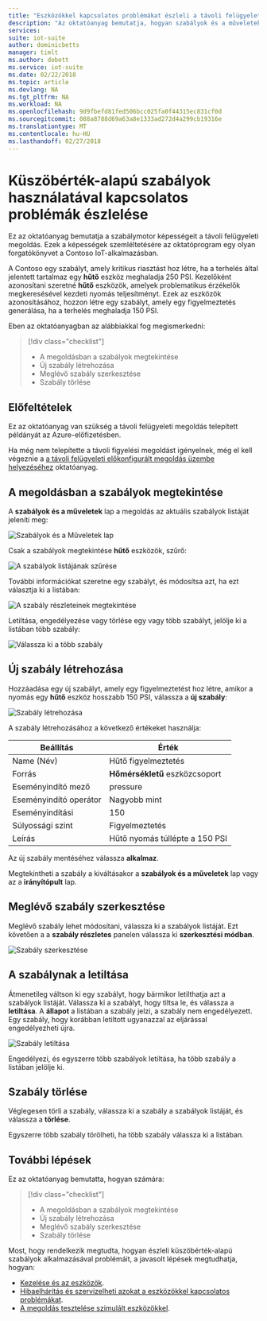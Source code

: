 ```yaml
---
title: "Eszközökkel kapcsolatos problémákat észleli a távoli felügyeleti megoldás - Azure |} Microsoft Docs"
description: "Az oktatóanyag bemutatja, hogyan szabályok és a műveletek segítségével automatikusan észleli a küszöbérték-alapú eszközökkel kapcsolatos problémákat a távoli felügyeleti megoldás."
services: 
suite: iot-suite
author: dominicbetts
manager: timlt
ms.author: dobett
ms.service: iot-suite
ms.date: 02/22/2018
ms.topic: article
ms.devlang: NA
ms.tgt_pltfrm: NA
ms.workload: NA
ms.openlocfilehash: 9d9fbefd81fed506bcc025fa0f44315ec831cf0d
ms.sourcegitcommit: 088a8788d69a63a8e1333ad272d4a299cb19316e
ms.translationtype: MT
ms.contentlocale: hu-HU
ms.lasthandoff: 02/27/2018
---
```

# <a name="detect-issues-using-threshold-based-rules"></a>Küszöbérték-alapú szabályok használatával kapcsolatos problémák észlelése

Ez az oktatóanyag bemutatja a szabálymotor képességeit a távoli felügyeleti megoldás. Ezek a képességek szemléltetésére az oktatóprogram egy olyan forgatókönyvet a Contoso IoT-alkalmazásban.

A Contoso egy szabályt, amely kritikus riasztást hoz létre, ha a terhelés által jelentett tartalmaz egy **hűtő** eszköz meghaladja 250 PSI. Kezelőként azonosítani szeretné **hűtő** eszközök, amelyek problematikus érzékelők megkeresésével kezdeti nyomás teljesítményt. Ezek az eszközök azonosításához, hozzon létre egy szabályt, amely egy figyelmeztetés generálása, ha a terhelés meghaladja 150 PSI.

Eben az oktatóanyagban az alábbiakkal fog megismerkedni:

>[!div class="checklist"]
> * A megoldásban a szabályok megtekintése
> * Új szabály létrehozása
> * Meglévő szabály szerkesztése
> * Szabály törlése

## <a name="prerequisites"></a>Előfeltételek

Ez az oktatóanyag van szükség a távoli felügyeleti megoldás telepített példányát az Azure-előfizetésben.

Ha még nem telepítette a távoli figyelési megoldást igényelnek, még el kell végeznie a [a távoli felügyeleti előkonfigurált megoldás üzembe helyezéséhez](iot-suite-remote-monitoring-deploy.md) oktatóanyag.

## <a name="view-the-rules-in-your-solution"></a>A megoldásban a szabályok megtekintése

A **szabályok és a műveletek** lap a megoldás az aktuális szabályok listáját jeleníti meg:

![Szabályok és a Műveletek lap](media/iot-suite-remote-monitoring-automate/rulesactions.png)

Csak a szabályok megtekintése **hűtő** eszközök, szűrő:

![A szabályok listájának szűrése](media/iot-suite-remote-monitoring-automate/rulesactionsfilter.png)

További információkat szeretne egy szabályt, és módosítsa azt, ha ezt választja ki a listában:

![A szabály részleteinek megtekintése](media/iot-suite-remote-monitoring-automate/rulesactionsdetail.png)

Letiltása, engedélyezése vagy törlése egy vagy több szabályt, jelölje ki a listában több szabály:

![Válassza ki a több szabály](media/iot-suite-remote-monitoring-automate/rulesactionsmultiselect.png)

## <a name="create-a-new-rule"></a>Új szabály létrehozása

Hozzáadása egy új szabályt, amely egy figyelmeztetést hoz létre, amikor a nyomás egy **hűtő** eszköz hosszabb 150 PSI, válassza a **új szabály**:

![Szabály létrehozása](media/iot-suite-remote-monitoring-automate/rulesactionsnewrule.png)

A szabály létrehozásához a következő értékeket használja:

| Beállítás          | Érték                                 |
| ---------------- | ------------------------------------- |
| Name (Név)             | Hűtő figyelmeztetés                       |
| Forrás           | **Hőmérsékletű** eszközcsoport             |
| Eseményindító mező    | pressure                              |
| Eseményindító operátor | Nagyobb mint                          |
| Eseményindítási    | 150                                   |
| Súlyossági szint   | Figyelmeztetés                               |
| Leírás      | Hűtő nyomás túllépte a 150 PSI |

Az új szabály mentéséhez válassza **alkalmaz**.

Megtekintheti a szabály a kiváltásakor a **szabályok és a műveletek** lap vagy az a **irányítópult** lap.

## <a name="edit-an-existing-rule"></a>Meglévő szabály szerkesztése

Meglévő szabály lehet módosítani, válassza ki a szabályok listáját. Ezt követően a a **szabály részletes** panelen válassza ki **szerkesztési módban**.

![Szabály szerkesztése](media/iot-suite-remote-monitoring-automate/rulesactionsedit.png)

## <a name="disable-a-rule"></a>A szabálynak a letiltása

Átmenetileg váltson ki egy szabályt, hogy bármikor letilthatja azt a szabályok listáját. Válassza ki a szabályt, hogy tiltsa le, és válassza a **letiltása**. A **állapot** a listában a szabály jelzi, a szabály nem engedélyezett. Egy szabály, hogy korábban letiltott ugyanazzal az eljárással engedélyezheti újra.

![Szabály letiltása](media/iot-suite-remote-monitoring-automate/rulesactionsdisable.png)

Engedélyezi, és egyszerre több szabályok letiltása, ha több szabály a listában jelölje ki.

## <a name="delete-a-rule"></a>Szabály törlése

Véglegesen törli a szabály, válassza ki a szabály a szabályok listáját, és válassza a **törlése**.

Egyszerre több szabály törölheti, ha több szabály válassza ki a listában.

## <a name="next-steps"></a>További lépések

Ez az oktatóanyag bemutatta, hogyan számára:

<!-- Repeat task list from intro -->
>[!div class="checklist"]
> * A megoldásban a szabályok megtekintése
> * Új szabály létrehozása
> * Meglévő szabály szerkesztése
> * Szabály törlése

Most, hogy rendelkezik megtudta, hogyan észleli küszöbérték-alapú szabályok alkalmazásával problémáit, a javasolt lépések megtudhatja, hogyan:

* [Kezelése és az eszközök](./iot-suite-remote-monitoring-manage.md).
* [Hibaelhárítás és szervizelheti azokat a eszközökkel kapcsolatos problémákat](./iot-suite-remote-monitoring-maintain.md).
* [A megoldás tesztelése szimulált eszközökkel](iot-suite-remote-monitoring-test.md).

<!-- Next tutorials in the sequence -->